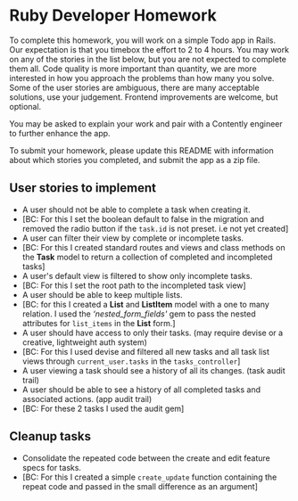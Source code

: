 Ruby Developer Homework
================

To complete this homework, you will work on a simple Todo app in Rails. Our expectation is that you timebox the effort to 2 to 4 hours. You may work on any of the stories in the list below, but you are not expected to complete them all. Code quality is more important than quantity, we are more interested in how you approach the problems than how many you solve. Some of the user stories are ambiguous, there are many acceptable solutions, use your judgement. Frontend improvements are welcome, but optional.

You may be asked to explain your work and pair with a Contently engineer to further enhance the app.

To submit your homework, please update this README with information about which stories you completed, and submit the app as a zip file.

User stories to implement
----------------
 - A user should not be able to complete a task when creating it.
 - [BC: For this I set the boolean default to false in the migration and removed the radio button if the `task.id` is not preset. i.e not yet created]
 - A user can filter their view by complete or incomplete tasks.
 - [BC: For this I created standard routes and views and class methods on the **Task** model to return a collection of completed and incompleted tasks]
 - A user's default view is filtered to show only incomplete tasks.
 - [BC: For this I set the root path to the incompleted task view]
 - A user should be able to keep multiple lists.
 - [BC: for this I created a **List** and **ListItem** model with a one to many relation. I used the *‘nested_form_fields'* gem to pass the nested attributes for `list_items` in the **List** form.]
 - A user should have access to only their tasks. (may require devise or a creative, lightweight auth system)
 - [BC: For this I used devise and filtered all new tasks and all task list views through `current_user.tasks` in the `tasks_controller`]
 - A user viewing a task should see a history of all its changes. (task audit trail)
 - A user should be able to see a history of all completed tasks and associated actions. (app audit trail)
 - [BC: For these 2 tasks I used the audit gem]

Cleanup tasks
----------------
- Consolidate the repeated code between the create and edit feature specs for tasks.
- [BC: For this I created a simple `create_update` function containing the repeat code and passed in the small difference as an argument]
